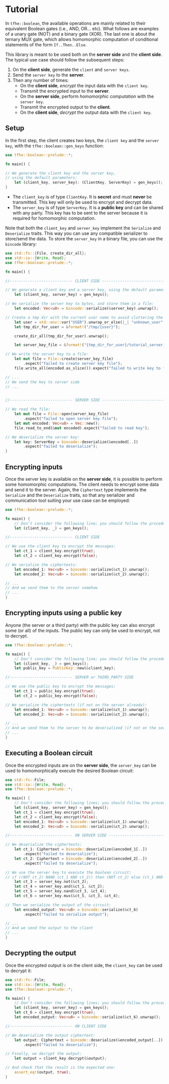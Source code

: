 # Tutorial

In `tfhe::boolean`, the available operations are mainly related to their equivalent Boolean gates (i.e., AND, OR... etc). What follows are examples of a unary gate (NOT) and a binary gate (XOR). The last one is about the ternary MUX gate, which allows homomorphic computation of conditional statements of the form `If..Then..Else`.


This library is meant to be used both on the **server side** and the **client side**. The typical use case should follow the subsequent steps:

1. On the **client side**, generate the `client` and `server keys`.
2. Send the `server key` to the **server**.
3. Then any number of times:
   * On the **client side**, _encrypt_ the input data with the `client key`.
   * Transmit the encrypted input to the **server**.
   * On the **server side**, perform _homomorphic computation_ with the `server key`.
   * Transmit the encrypted output to the **client**.
   * On the **client side**, _decrypt_ the output data with the `client key`.

## Setup

In the first step, the client creates two keys, the `client key` and the `server key`, with the `tfhe::boolean::gen_keys` function:

```rust
use tfhe::boolean::prelude::*;

fn main() {

// We generate the client key and the server key,
// using the default parameters:
    let (client_key, server_key): (ClientKey, ServerKey) = gen_keys();
}
```

* The `client_key` is of type `ClientKey`. It is **secret** and must **never** be transmitted. This key will only be used to encrypt and decrypt data.
* The `server_key` is of type `ServerKey`. It is a **public key** and can be shared with any party. This key has to be sent to the server because it is required for homomorphic computation.

Note that both the `client_key` and `server_key` implement the `Serialize` and `Deserialize` traits. This way you can use any compatible serializer to store/send the data. To store the `server_key` in a binary file, you can use the `bincode` library:

```rust
use std::fs::{File, create_dir_all};
use std::io::{Write, Read};
use tfhe::boolean::prelude::*;

fn main() {

//---------------------------- CLIENT SIDE ----------------------------

// We generate a client key and a server key, using the default parameters:
    let (client_key, server_key) = gen_keys();

// We serialize the server key to bytes, and store them in a file:
    let encoded: Vec<u8> = bincode::serialize(&server_key).unwrap();

// Create a tmp dir with the current user name to avoid cluttering the /tmp dir
    let user = std::env::var("USER").unwrap_or_else(|_| "unknown_user".to_string());
    let tmp_dir_for_user = &format!("/tmp/{user}");

    create_dir_all(tmp_dir_for_user).unwrap();

    let server_key_file = &format!("{tmp_dir_for_user}/tutorial_server_key.bin");

// We write the server key to a file:
    let mut file = File::create(server_key_file)
        .expect("failed to create server key file");
    file.write_all(encoded.as_slice()).expect("failed to write key to file");

// ...
// We send the key to server side
// ...


//---------------------------- SERVER SIDE ----------------------------

// We read the file:
    let mut file = File::open(server_key_file)
        .expect("failed to open server key file");
    let mut encoded: Vec<u8> = Vec::new();
    file.read_to_end(&mut encoded).expect("failed to read key");

// We deserialize the server key:
    let key: ServerKey = bincode::deserialize(&encoded[..])
        .expect("failed to deserialize");
}
```

## Encrypting inputs

Once the server key is available on the **server side**, it is possible to perform some homomorphic computations. The client needs to encrypt some data and send it to the server. Again, the `Ciphertext` type implements the `Serialize` and the `Deserialize` traits, so that any serializer and communication tool suiting your use case can be employed:

```rust
use tfhe::boolean::prelude::*;

fn main() {
    // Don't consider the following line; you should follow the procedure above.
    let (client_key, _) = gen_keys();

//---------------------------- CLIENT SIDE

// We use the client key to encrypt the messages:
    let ct_1 = client_key.encrypt(true);
    let ct_2 = client_key.encrypt(false);

// We serialize the ciphertexts:
    let encoded_1: Vec<u8> = bincode::serialize(&ct_1).unwrap();
    let encoded_2: Vec<u8> = bincode::serialize(&ct_2).unwrap();

// ...
// And we send them to the server somehow
// ...
}
```

## Encrypting inputs using a public key

Anyone (the server or a third party) with the public key can also encrypt some (or all) of the inputs.
The public key can only be used to encrypt, not to decrypt.

```rust
use tfhe::boolean::prelude::*;

fn main() {
    // Don't consider the following line; you should follow the procedure above.
    let (client_key, _) = gen_keys();
    let public_key = PublicKey::new(&client_key);

//---------------------------- SERVER or THIRD_PARTY SIDE

// We use the public key to encrypt the messages:
    let ct_1 = public_key.encrypt(true);
    let ct_2 = public_key.encrypt(false);

// We serialize the ciphertexts (if not on the server already):
    let encoded_1: Vec<u8> = bincode::serialize(&ct_1).unwrap();
    let encoded_2: Vec<u8> = bincode::serialize(&ct_2).unwrap();

// ...
// And we send them to the server to be deserialized (if not on the server already)
// ...
}
```

## Executing a Boolean circuit

Once the encrypted inputs are on the **server side**, the `server_key` can be used to homomorphically execute the desired Boolean circuit:

```rust
use std::fs::File;
use std::io::{Write, Read};
use tfhe::boolean::prelude::*;

fn main() {
    // Don't consider the following lines; you should follow the procedure above.
    let (client_key, server_key) = gen_keys();
    let ct_1 = client_key.encrypt(true);
    let ct_2 = client_key.encrypt(false);
    let encoded_1: Vec<u8> = bincode::serialize(&ct_1).unwrap();
    let encoded_2: Vec<u8> = bincode::serialize(&ct_2).unwrap();

//---------------------------- ON SERVER SIDE ----------------------------

// We deserialize the ciphertexts:
    let ct_1: Ciphertext = bincode::deserialize(&encoded_1[..])
        .expect("failed to deserialize");
    let ct_2: Ciphertext = bincode::deserialize(&encoded_2[..])
        .expect("failed to deserialize");

// We use the server key to execute the boolean circuit:
// if ((NOT ct_2) NAND (ct_1 AND ct_2)) then (NOT ct_2) else (ct_1 AND ct_2)
    let ct_3 = server_key.not(&ct_2);
    let ct_4 = server_key.and(&ct_1, &ct_2);
    let ct_5 = server_key.nand(&ct_3, &ct_4);
    let ct_6 = server_key.mux(&ct_5, &ct_3, &ct_4);

// Then we serialize the output of the circuit:
    let encoded_output: Vec<u8> = bincode::serialize(&ct_6)
        .expect("failed to serialize output");

// ...
// And we send the output to the client
// ...
}
```

## Decrypting the output

Once the encrypted output is on the client side, the `client_key` can be used to decrypt it:

```rust
use std::fs::File;
use std::io::{Write, Read};
use tfhe::boolean::prelude::*;

fn main() {
    // Don't consider the following lines; you should follow the procedure above.
    let (client_key, server_key) = gen_keys();
    let ct_6 = client_key.encrypt(true);
    let encoded_output: Vec<u8> = bincode::serialize(&ct_6).unwrap();

//---------------------------- ON CLIENT SIDE

// We deserialize the output ciphertext:
    let output: Ciphertext = bincode::deserialize(&encoded_output[..])
        .expect("failed to deserialize");

// Finally, we decrypt the output:
    let output = client_key.decrypt(&output);

// And check that the result is the expected one:
    assert_eq!(output, true);
}
```
